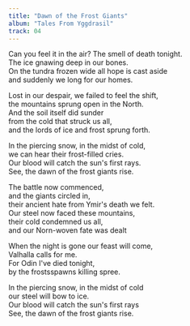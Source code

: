 ```yaml
---
title: "Dawn of the Frost Giants"
album: "Tales From Yggdrasil"
track: 04
---
```


Can you feel it in the air? The smell of death tonight.  
The ice gnawing deep in our bones.  
On the tundra frozen wide all hope is cast aside  
and suddenly we long for our homes.  

Lost in our despair, we failed to feel the shift,  
the mountains sprung open in the North.  
And the soil itself did sunder  
from the cold that struck us all,  
and the lords of ice and frost sprung forth.  

In the piercing snow, in the midst of cold,  
we can hear their frost-filled cries.  
Our blood will catch the sun's first rays.  
See, the dawn of the frost giants rise.  

The battle now commenced,  
and the giants circled in,  
their ancient hate from Ymir's death we felt.  
Our steel now faced these mountains,  
their cold condemned us all,  
and our Norn-woven fate was dealt  

When the night is gone our feast will come,  
Valhalla calls for me.  
For Odin I've died tonight,  
by the frostsspawns killing spree.  

In the piercing snow, in the midst of cold  
our steel will bow to ice.  
Our blood will catch the sun's first rays  
See, the dawn of the frost giants rise.  